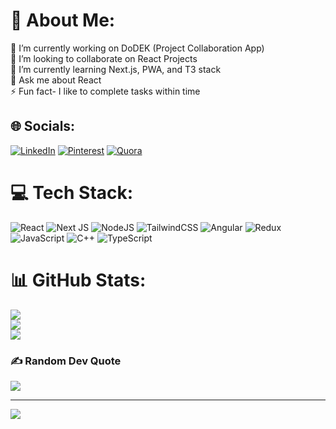 # 💫 About Me:
🔭 I’m currently working on DoDEK (Project Collaboration App)<br>👯 I’m looking to collaborate on React Projects<br>🌱 I’m currently learning Next.js, PWA,  and T3 stack<br>💬 Ask me about React<br>⚡ Fun fact- I like to complete tasks within time


## 🌐 Socials:
[![LinkedIn](https://img.shields.io/badge/LinkedIn-%230077B5.svg?logo=linkedin&logoColor=white)](https://linkedin.com/in/https://www.linkedin.com/in/rajat-choudhary-mzn/) [![Pinterest](https://img.shields.io/badge/Pinterest-%23E60023.svg?logo=Pinterest&logoColor=white)](https://pinterest.com/https://in.pinterest.com/RajatChoudhary62/) [![Quora](https://img.shields.io/badge/Quora-%23B92B27.svg?logo=Quora&logoColor=white)](https://quora.com/profile/https://www.quora.com/profile/Rajat-Choudhary-358) 

# 💻 Tech Stack:
![React](https://img.shields.io/badge/react-%2320232a.svg?style=for-the-badge&logo=react&logoColor=%2361DAFB) ![Next JS](https://img.shields.io/badge/Next-black?style=for-the-badge&logo=next.js&logoColor=white) ![NodeJS](https://img.shields.io/badge/node.js-6DA55F?style=for-the-badge&logo=node.js&logoColor=white) ![TailwindCSS](https://img.shields.io/badge/tailwindcss-%2338B2AC.svg?style=for-the-badge&logo=tailwind-css&logoColor=white) ![Angular](https://img.shields.io/badge/angular-%23DD0031.svg?style=for-the-badge&logo=angular&logoColor=white) ![Redux](https://img.shields.io/badge/redux-%23593d88.svg?style=for-the-badge&logo=redux&logoColor=white) ![JavaScript](https://img.shields.io/badge/javascript-%23323330.svg?style=for-the-badge&logo=javascript&logoColor=%23F7DF1E) ![C++](https://img.shields.io/badge/c++-%2300599C.svg?style=for-the-badge&logo=c%2B%2B&logoColor=white) ![TypeScript](https://img.shields.io/badge/typescript-%23007ACC.svg?style=for-the-badge&logo=typescript&logoColor=white)
# 📊 GitHub Stats:
![](https://github-readme-stats.vercel.app/api?username=rajat62&theme=blueberry&hide_border=false&include_all_commits=false&count_private=false)<br/>
![](https://github-readme-streak-stats.herokuapp.com/?user=rajat62&theme=blueberry&hide_border=false)<br/>
![](https://github-readme-stats.vercel.app/api/top-langs/?username=rajat62&theme=blueberry&hide_border=false&include_all_commits=false&count_private=false&layout=compact)

### ✍️ Random Dev Quote
![](https://quotes-github-readme.vercel.app/api?type=horizontal&theme=radical)

---
[![](https://visitcount.itsvg.in/api?id=rajat62&icon=0&color=0)](https://visitcount.itsvg.in)

<!-- Proudly created with GPRM ( https://gprm.itsvg.in ) -->
